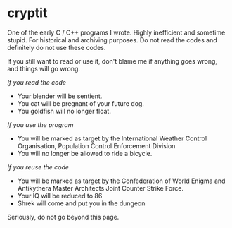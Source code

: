 # cryptit

One of the early C / C++ programs I wrote. Highly inefficient and sometime stupid.
For historical and archiving purposes.
Do not read the codes and definitely do not use these codes.

If you still want to read or use it, don't blame me if anything goes wrong, and things will go wrong.

*If you read the code*

* Your blender will be sentient.
* You cat will be pregnant of your future dog.
* You goldfish will no longer float.

*If you use the program*

* You will be marked as target by the International Weather Control Organisation, Population Control Enforcement Division
* You will no longer be allowed to ride a bicycle.

*If you reuse the code*

* You will be marked as target by the Confederation of World Enigma and Antikythera Master Architects Joint Counter Strike Force.
* Your IQ will be reduced to 86
* Shrek will come and put you in the dungeon


Seriously, do not go beyond this page.
